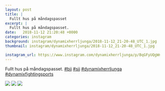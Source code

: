 ```yaml
---
layout: post
title: |
  Fullt hus på måndagspasset
excerpt: |
  Fullt hus på måndagspasset.    
date:   2018-11-12 21:20:48 +0000
categories: instagram
background: instagram/dynamixherrljunga/2018-11-12_21-20-48_UTC_1.jpg
thumbnail: instagram/dynamixherrljunga/2018-11-12_21-20-48_UTC_1.jpg

instagram_url: https://www.instagram.com/dynamixherrljunga/p/BqGFyUQgWnI
---
```

Fullt hus på måndagspasset. [#bjj](https://www.instagram.com/explore/tags/bjj/) [#sjj](https://www.instagram.com/explore/tags/sjj/) [#dynamixherrljunga](https://www.instagram.com/explore/tags/dynamixherrljunga/) [#dynamixfightingsports](https://www.instagram.com/explore/tags/dynamixfightingsports/)



<img src='{{ site.baseurl }}/instagram/dynamixherrljunga/2018-11-12_21-20-48_UTC_1.jpg' class='img-fluid' />


<img src='{{ site.baseurl }}/instagram/dynamixherrljunga/2018-11-12_21-20-48_UTC_2.jpg' class='img-fluid' />


<img src='{{ site.baseurl }}/instagram/dynamixherrljunga/2018-11-12_21-20-48_UTC_3.jpg' class='img-fluid' />
